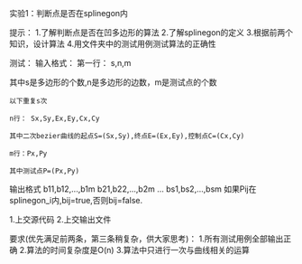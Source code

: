 实验1：判断点是否在splinegon内

提示：
1.了解判断点是否在凹多边形的算法
2.了解splinegon的定义
3.根据前两个知识，设计算法
4.用文件夹中的测试用例测试算法的正确性

测试：
输入格式：
第一行： s,n,m

其中s是多边形的个数,n是多边形的边数，m是测试点的个数

    以下重复s次
    
    n行： Sx,Sy,Ex,Ey,Cx,Cy
    
    其中二次bezier曲线的起点S=(Sx,Sy),终点E=(Ex,Ey),控制点C=(Cx,Cy)
    
    m行：Px,Py
    
    其中测试点P=(Px,Py)

输出格式
b11,b12,...,b1m
b21,b22,...,b2m
...
bs1,bs2,...,bsm
如果Pij在splinegon_i内,bij=true,否则bij=false.

1.上交源代码
2.上交输出文件

要求(优先满足前两条，第三条稍复杂，供大家思考)：
1.所有测试用例全部输出正确
2.算法的时间复杂度是O(n)
3.算法中只进行一次与曲线相关的运算

